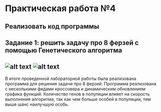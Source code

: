 Практическая работа №4
=========
Реализовать код программы
---------
Задание 1: решить задачу про 8 ферзей с помощью Генетического алгоритма
---------
![alt text](https://downloader.disk.yandex.ru/preview/4ca68ec11675b796684209cad16e81599632e52a5b4d11dbd1a72c43f987889b/5e5c4961/hOAJYJ-dV_Q-aFCfd4mRTRjj-Nek1ORUi6WHxpvEJZ29AfMeE3zUalba8eqhODN8GkCa9Bpif8TnkeE0rKH8Zw==?uid=0&filename=2020-03-01_22-43-45.png&disposition=inline&hash=&limit=0&content_type=image%2Fpng&tknv=v2&owner_uid=933485117&size=1920x898)
![alt text](https://downloader.disk.yandex.ru/preview/9f20a4553e18aa92d2c0469dfe0c2e979abc2ef3846d0eb3273d54210f95fdda/5e5c4976/5KEZBo1nWRVCv-0NtO6Z_p09_Y5zPejOWT7fMA7kzc5tJTkvSZ5AU06C7CeGEJ6eVhh_3mSIw5Ev6JF2dnzckw==?uid=0&filename=2020-03-01_22-44-03.png&disposition=inline&hash=&limit=0&content_type=image%2Fpng&tknv=v2&owner_uid=933485117&size=1920x898)
---------
В итоге проведенной лабораторной работы была реализована программа для решения задачи про 8 ферзей. Программа реализована с несколькими фидами кроссовера и динамическим обновлением графика функций. Количество генов в популяции влияет на скорость выполнения алгоритма, так как чем больше особей в популяции, тем выше шанс наилучшую особь.
